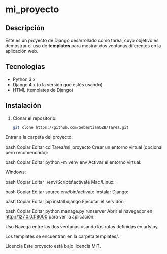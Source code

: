 # mi_proyecto

## Descripción
Este es un proyecto de Django desarrollado como tarea, cuyo objetivo es demostrar el uso de **templates** para mostrar dos ventanas diferentes en la aplicación web.

## Tecnologías
- Python 3.x
- Django 4.x (o la versión que estés usando)
- HTML (templates de Django)

## Instalación
1. Clonar el repositorio:
   ```bash
   git clone https://github.com/SebastianGZB/Tarea.git
Entrar a la carpeta del proyecto:

bash
Copiar
Editar
cd Tarea/mi_proyecto
Crear un entorno virtual (opcional pero recomendado):

bash
Copiar
Editar
python -m venv env
Activar el entorno virtual:

Windows:

bash
Copiar
Editar
.\env\Scripts\activate
Mac/Linux:

bash
Copiar
Editar
source env/bin/activate
Instalar Django:

bash
Copiar
Editar
pip install django
Ejecutar el servidor:

bash
Copiar
Editar
python manage.py runserver
Abrir el navegador en http://127.0.0.1:8000 para ver la aplicación.

Uso
Navega entre las dos ventanas usando las rutas definidas en urls.py.

Los templates se encuentran en la carpeta templates/.

Licencia
Este proyecto está bajo licencia MIT.